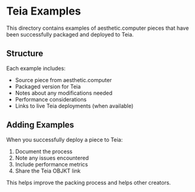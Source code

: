 # Teia Examples

This directory contains examples of aesthetic.computer pieces that have been successfully packaged and deployed to Teia.

## Structure

Each example includes:
- Source piece from aesthetic.computer
- Packaged version for Teia
- Notes about any modifications needed
- Performance considerations
- Links to live Teia deployments (when available)

## Adding Examples

When you successfully deploy a piece to Teia:

1. Document the process
2. Note any issues encountered
3. Include performance metrics
4. Share the Teia OBJKT link

This helps improve the packing process and helps other creators.

